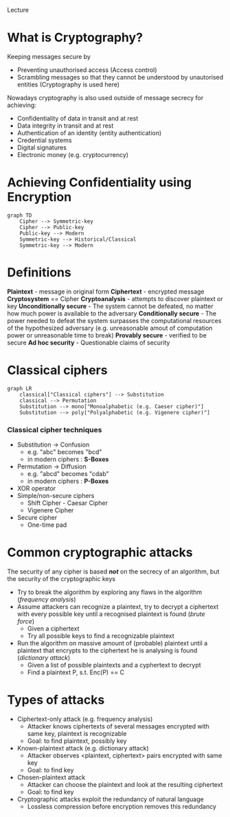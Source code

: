 Lecture

# What is Cryptography?
Keeping messages secure by
- Preventing unauthorised access (Access control)
- Scrambling messages so that they cannot be understood by unautorised entities (Cryptography is used here)

Nowadays cryptography is also used outside of message secrecy for achieving:
- Confidentiality of data in transit and at rest
- Data integrity in transit and at rest
- Authentication of an identity (entity authentication)
- Credential systems
- Digital signatures
- Electronic money (e.g. cryptocurrency)

# Achieving Confidentiality using Encryption
```mermaid
graph TD
	Cipher --> Symmetric-key
	Cipher --> Public-key
	Public-key --> Мodern
	Symmetric-key --> Historical/Classical
	Symmetric-key --> Modern
```

# Definitions
**Plaintext** - message in original form
**Ciphertext** - encrypted message
**Cryptosystem** == Cipher
**Cryptoanalysis** - attempts to discover plaintext or key
**Unconditionally secure** - The system cannot be defeated, no matter how much power is available to the adversary
**Conditionally secure** - The power needed to defeat the system surpasses the computational resources of the hypothesized adversary (e.g. unreasonable  amout of computation power or unreasonable time to break)
**Provably secure** - verified to be secure
**Ad hoc security** - Questionable claims of security

# Classical ciphers
```mermaid
graph LR
	classical["Classical ciphers"] --> Substitution
	classical --> Permutation
	Substitution --> mono["Monoalphabetic (e.g. Caeser cipher)"]
	Substitution --> poly["Polyalphabetic (e.g. Vigenere cipher)"]
```
### Classical cipher techniques
- Substitution -> Confusion
	- e.g. "abc" becomes "bcd"
	- in modern ciphers : **S-Boxes**
- Permutation -> Diffusion
	- e.g. "abcd" becomes "cdab"
	- in modern ciphers : **P-Boxes**
- XOR operator
- Simple/non-secure ciphers
	- Shift Cipher - Caesar Cipher
	- Vigenere Cipher
- Secure cipher
	- One-time pad
# Common cryptographic attacks
The security of any cipher is based ***not*** on the secrecy of an algorithm, but the security of the cryptographic keys
- Try to break the algorithm by exploring any flaws in the algorithm (*frequency analysis*)
- Assume attackers can recognize a plaintext, try to decrypt a ciphertext with every possible key until a recognised plaintext is found (*brute force*)
	- Given a ciphertext
	- Try all possible keys to find a recognizable plaintext
- Run the algorithm on massive amount of (probable) plaintext until a plaintext that encrypts to the ciphertext he is analysing is found (*dictionary attack*)
	- Given a list of possible plaintexts and a cyphertext to decrypt
	- Find a plaintext P,  s.t. Enc(P) == C
# Types of attacks
- Ciphertext-only attack (e.g. frequency analysis)
	- Attacker knows ciphertexts of several messages encrypted with same key, plaintext is recognizable
	- Goal: to find plaintext, possibly key
- Known-plaintext attack (e.g. dictionary attack)
	- Attacker observes <plaintext, ciphertext> pairs encrypted with same key
	- Goal: to find key
- Chosen-plaintext attack
	- Attacker can choose the plaintext and look at the resulting ciphertext
	- Goal: to find key
- Cryptographic attacks exploit the redundancy of natural language
	- Lossless compression before encryption removes this redundancy